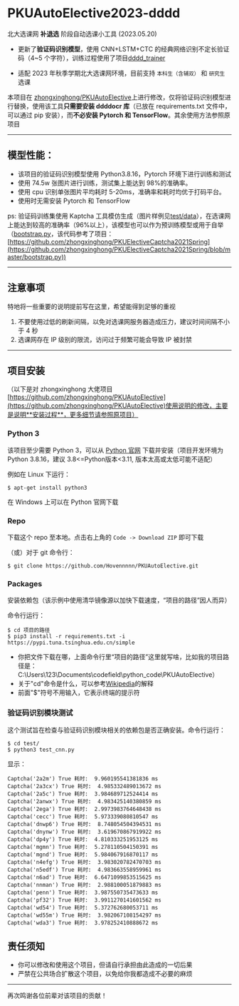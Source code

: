 # PKUAutoElective2023-dddd

北大选课网 **补退选** 阶段自动选课小工具 (2023.05.20)

- 更新了**验证码识别模型**，使用 CNN+LSTM+CTC 的经典网络识别不定长验证码（4~5 个字符），训练过程使用了项目[dddd_trainer](https://github.com/sml2h3/dddd_trainer)

- 适配 2023 年秋季学期北大选课网环境，目前支持 `本科生（含辅双）` 和 `研究生` 选课

本项目在 [zhongxinghong/PKUAutoElective](https://github.com/zhongxinghong/PKUAutoElective)上进行修改，仅将验证码识别模型进行替换，使用该工具**只需要安装 ddddocr 库**（已放在 requirements.txt 文件中，可以通过 pip 安装），而**不必安装 Pytorch 和 TensorFlow**。其余使用方法参照原项目

---

## 模型性能：

- 该项目的验证码识别模型使用 Python3.8.16，Pytorch 环境下进行训练和测试
- 使用 74.5w 张图片进行训练，测试集上能达到 98%的准确率。
- 使用 cpu 识别单张图片平均耗时 5-20ms，准确率和耗时均优于打码平台。
- 使用时无需安装 Pytorch 和 TensorFlow

ps: 验证码训练集使用 Kaptcha 工具模仿生成（图片样例见[test/data](./test/data)），在选课网上能达到较高的准确率（96%以上），该模型也可以作为预训练模型或用于自举（[bootstrap.py](./bootstrap.py)，该代码参考了项目：[https://github.com/zhongxinghong/PKUElectiveCaptcha2021Spring](https://github.com/zhongxinghong/PKUElectiveCaptcha2021Spring/blob/master/bootstrap.py))

---

## 注意事项

特地将一些重要的说明提前写在这里，希望能得到足够的重视

1. 不要使用过低的刷新间隔，以免对选课网服务器造成压力，建议时间间隔不小于 4 秒
2. 选课网存在 IP 级别的限流，访问过于频繁可能会导致 IP 被封禁

---

## 项目安装

（以下是对 zhongxinghong 大佬项目[https://github.com/zhongxinghong/PKUAutoElective](https://github.com/zhongxinghong/PKUAutoElective)使用说明的修改，主要是说明**安装过程**，更多细节请参照原项目）

### Python 3

该项目至少需要 Python 3，可以从 [Python 官网](https://www.python.org/downloads/) 下载并安装（项目开发环境为 Python 3.8.16，建议 3.8<=Python版本<3.11, 版本太高或太低可能不适配）

例如在 Linux 下运行：

```console
$ apt-get install python3
```

在 Windows 上可以在 Python 官网下载

### Repo

下载这个 repo 至本地。点击右上角的 `Code -> Download ZIP` 即可下载

（或）对于 git 命令行：

```console
$ git clone https://github.com/Hovennnnn/PKUAutoElective.git
```

### Packages

安装依赖包（该示例中使用清华镜像源以加快下载速度，“项目的路径”因人而异）

命令行运行：

```console
$ cd 项目的路径
$ pip3 install -r requirements.txt -i https://pypi.tuna.tsinghua.edu.cn/simple
```

- 你把文件下载在哪，上面命令行里“项目的路径”这里就写啥，比如我的项目路径是：C:\Users\123\Documents\codefield\python_code\PKUAutoElective）
- 关于"cd"命令是什么，可以参考[Wikipedia](<https://zh.wikipedia.org/zh-sg/Cd_(命令)>)的解释
- 前面"$"符号不用输入，它表示终端的提示符

### 验证码识别模块测试

这个测试旨在检查与验证码识别模块相关的依赖包是否正确安装。命令行运行：

```console
$ cd test/
$ python3 test_cnn.py
```

显示：

```
Captcha('2a2m') True 耗时:  9.960195541381836 ms
Captcha('2a3cx') True 耗时:  4.985332489013672 ms
Captcha('2a5c') True 耗时:  3.984689712524414 ms
Captcha('2anwx') True 耗时:  4.983425140380859 ms
Captcha('2ega') True 耗时:  2.9973983764648438 ms
Captcha('cecc') True 耗时:  5.973339080810547 ms
Captcha('dnwp6') True 耗时:  8.748054504394531 ms
Captcha('dnynw') True 耗时:  3.619670867919922 ms
Captcha('dp4y') True 耗时:  4.810333251953125 ms
Captcha('mgmn') True 耗时:  5.278110504150391 ms
Captcha('mgnd') True 耗时:  5.984067916870117 ms
Captcha('n4efg') True 耗时:  3.983020782470703 ms
Captcha('n5edf') True 耗时:  4.983663558959961 ms
Captcha('n6ad') True 耗时:  6.6471099853515625 ms
Captcha('nnman') True 耗时:  2.988100051879883 ms
Captcha('penn') True 耗时:  3.987550735473633 ms
Captcha('pf32') True 耗时:  3.9911270141601562 ms
Captcha('wd54') True 耗时:  5.372762680053711 ms
Captcha('wd55m') True 耗时:  3.982067108154297 ms
Captcha('wda3') True 耗时:  3.978252410888672 ms
```

## 责任须知

- 你可以修改和使用这个项目，但请自行承担由此造成的一切后果
- 严禁在公共场合扩散这个项目，以免给你我都造成不必要的麻烦

---

再次鸣谢各位前辈对该项目的贡献！
